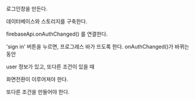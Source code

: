로그인창을 만든다.

데이터베이스와 스토리지를 구축한다.

firebaseApi.onAuthChanged() 를 연결한다.

'sign in' 버튼을 누르면,
프로그레스 바가 뜨도록 한다. onAuthChanged()가 바뀌는 동안


user 정보가 있고, 또다른 조건이 있을 때 

화면전환이 이루어져야 한다.

또다른 조건을 만들어야 한다.

